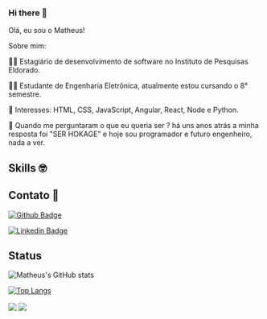 ### Hi there 👋

Olá, eu sou o Matheus! 

Sobre mim:

👨‍💻 Estagiário de desenvolvimento de software no Instituto de Pesquisas Eldorado.

👨‍🎓 Estudante de Engenharia Eletrônica, atualmente estou cursando o 8° semestre.

🎯 Interesses: HTML, CSS, JavaScript, Angular, React, Node e Python.

🦊 Quando me perguntaram o que eu queria ser ? há uns anos atrás a minha resposta foi "SER HOKAGE" e hoje sou programador e futuro engenheiro, nada a ver. 

## Skills 🤓


## Contato 📱

[![Github Badge](https://img.shields.io/badge/-Github-000?style=flat-square&logo=Github&logoColor=white&link=LINK_GIT)](https://github.com/MattSilverio)

[![Linkedin Badge](https://img.shields.io/badge/-LinkedIn-blue?style=flat-square&logo=Linkedin&logoColor=white&link=LINK_LINKEDIN)](https://www.linkedin.com/in/matheusphillipo/)

## Status

![Matheus's GitHub stats](https://github-readme-stats.vercel.app/api?username=MattSilverio&show_icons=true&theme=radical)

[![Top Langs](https://github-readme-stats.vercel.app/api/top-langs/?username=MattSilverio&layout=compact)](https://github.com/anuraghazra/github-readme-stats)

<img align="center" src="https://github-readme-stats.vercel.app/api?username=MattSilverio&show_icons=true&theme=radical" />
<img align="center" src="https://github-readme-stats.vercel.app/api/top-langs/?username=MattSilverio&layout=compact" />

